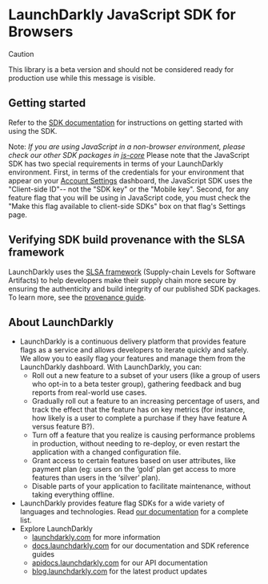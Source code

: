# LaunchDarkly JavaScript SDK for Browsers

<!--
[![NPM][browser-sdk-npm-badge]][browser-sdk-npm-link]
[![Actions Status][browser-sdk-ci-badge]][browser-sdk-ci]
[![Documentation][browser-sdk-ghp-badge]][browser-sdk-ghp-link]
[![NPM][browser-sdk-dm-badge]][browser-sdk-npm-link]
[![NPM][browser-sdk-dt-badge]][browser-sdk-npm-link]
-->

> [!CAUTION]
> This library is a beta version and should not be considered ready for production use while this message is visible.

<!--
## Install

```shell
# npm
npm i @launchdarkly/js-client-sdk

# yarn
yarn add -D @launchdarkly/js-client-sdk
```
-->

## Getting started

Refer to the [SDK documentation](https://docs.launchdarkly.com/sdk/client-side/javascript#getting-started) for instructions on getting started with using the SDK.

Note: _If you are using JavaScript in a non-browser environment, please check our other SDK packages in [js-core](https://github.com/launchdarkly/js-core)_
Please note that the JavaScript SDK has two special requirements in terms of your LaunchDarkly environment. First, in terms of the credentials for your environment that appear on your [Account Settings](https://app.launchdarkly.com/settings/projects) dashboard, the JavaScript SDK uses the "Client-side ID"-- not the "SDK key" or the "Mobile key". Second, for any feature flag that you will be using in JavaScript code, you must check the "Make this flag available to client-side SDKs" box on that flag's Settings page.

## Verifying SDK build provenance with the SLSA framework

LaunchDarkly uses the [SLSA framework](https://slsa.dev/spec/v1.0/about) (Supply-chain Levels for Software Artifacts) to help developers make their supply chain more secure by ensuring the authenticity and build integrity of our published SDK packages. To learn more, see the [provenance guide](PROVENANCE.md).

## About LaunchDarkly

- LaunchDarkly is a continuous delivery platform that provides feature flags as a service and allows developers to iterate quickly and safely. We allow you to easily flag your features and manage them from the LaunchDarkly dashboard. With LaunchDarkly, you can:
  - Roll out a new feature to a subset of your users (like a group of users who opt-in to a beta tester group), gathering feedback and bug reports from real-world use cases.
  - Gradually roll out a feature to an increasing percentage of users, and track the effect that the feature has on key metrics (for instance, how likely is a user to complete a purchase if they have feature A versus feature B?).
  - Turn off a feature that you realize is causing performance problems in production, without needing to re-deploy, or even restart the application with a changed configuration file.
  - Grant access to certain features based on user attributes, like payment plan (eg: users on the ‘gold’ plan get access to more features than users in the ‘silver’ plan).
  - Disable parts of your application to facilitate maintenance, without taking everything offline.
- LaunchDarkly provides feature flag SDKs for a wide variety of languages and technologies. Read [our documentation](https://docs.launchdarkly.com/sdk) for a complete list.
- Explore LaunchDarkly
  - [launchdarkly.com](https://www.launchdarkly.com/ 'LaunchDarkly Main Website') for more information
  - [docs.launchdarkly.com](https://docs.launchdarkly.com/ 'LaunchDarkly Documentation') for our documentation and SDK reference guides
  - [apidocs.launchdarkly.com](https://apidocs.launchdarkly.com/ 'LaunchDarkly API Documentation') for our API documentation
  - [blog.launchdarkly.com](https://blog.launchdarkly.com/ 'LaunchDarkly Blog Documentation') for the latest product updates

[browser-sdk-ci-badge]: https://github.com/launchdarkly/js-core/actions/workflows/browser.yml/badge.svg
[browser-sdk-ci]: https://github.com/launchdarkly/js-core/actions/workflows/browser.yml
[browser-sdk-npm-badge]: https://img.shields.io/npm/v/@launchdarkly/js-client-sdk.svg?style=flat-square
[browser-sdk-npm-link]: https://www.npmjs.com/package/@launchdarkly/js-client-sdk
[browser-sdk-ghp-badge]: https://img.shields.io/static/v1?label=GitHub+Pages&message=API+reference&color=00add8
[browser-sdk-ghp-link]: https://launchdarkly.github.io/js-core/packages/sdk/browser/docs/
[browser-sdk-dm-badge]: https://img.shields.io/npm/dm/@launchdarkly/js-client-sdk.svg?style=flat-square
[browser-sdk-dt-badge]: https://img.shields.io/npm/dt/@launchdarkly/js-client-sdk.svg?style=flat-square
